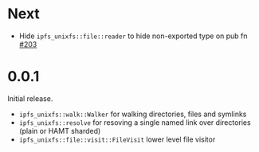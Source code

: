 # Next

* Hide `ipfs_unixfs::file::reader` to hide non-exported type on pub fn [#203]

[#203]: https://github.com/rs-ipfs/rust-ipfs/pull/203

# 0.0.1

Initial release.

* `ipfs_unixfs::walk::Walker` for walking directories, files and symlinks
* `ipfs_unixfs::resolve` for resoving a single named link over directories
  (plain or HAMT sharded)
* `ipfs_unixfs::file::visit::FileVisit` lower level file visitor
